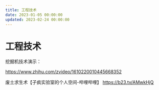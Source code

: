```yaml
---
title: 工程技术
date: 2023-01-05 00:00:00
updated: 2023-02-24 00:00:00
---
```


# 工程技术

挖掘机技术演示：

https://www.zhihu.com/zvideo/1610220010445668352

废土求生术【子疯实验室的个人空间-哔哩哔哩】 https://b23.tv/AMwkHjQ
